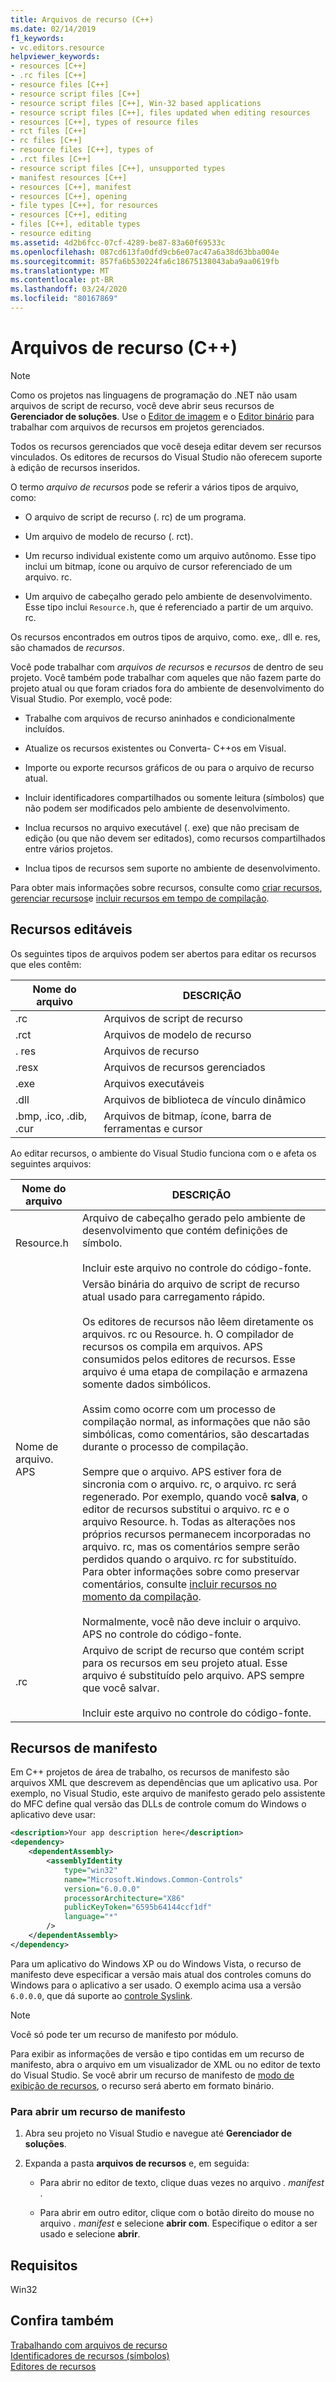 ```yaml
---
title: Arquivos de recurso (C++)
ms.date: 02/14/2019
f1_keywords:
- vc.editors.resource
helpviewer_keywords:
- resources [C++]
- .rc files [C++]
- resource files [C++]
- resource script files [C++]
- resource script files [C++], Win-32 based applications
- resource script files [C++], files updated when editing resources
- resources [C++], types of resource files
- rct files [C++]
- rc files [C++]
- resource files [C++], types of
- .rct files [C++]
- resource script files [C++], unsupported types
- manifest resources [C++]
- resources [C++], manifest
- resources [C++], opening
- file types [C++], for resources
- resources [C++], editing
- files [C++], editable types
- resource editing
ms.assetid: 4d2b6fcc-07cf-4289-be87-83a60f69533c
ms.openlocfilehash: 087cd613fa0dfd9cb6e07ac47a6a38d63bba004e
ms.sourcegitcommit: 857fa6b530224fa6c18675138043aba9aa0619fb
ms.translationtype: MT
ms.contentlocale: pt-BR
ms.lasthandoff: 03/24/2020
ms.locfileid: "80167869"
---
```

# <a name="resource-files-c"></a>Arquivos de recurso (C++)

> [!NOTE]
> Como os projetos nas linguagens de programação do .NET não usam arquivos de script de recurso, você deve abrir seus recursos de **Gerenciador de soluções**. Use o [Editor de imagem](../windows/image-editor-for-icons.md) e o [Editor binário](binary-editor.md) para trabalhar com arquivos de recursos em projetos gerenciados.
>
> Todos os recursos gerenciados que você deseja editar devem ser recursos vinculados. Os editores de recursos do Visual Studio não oferecem suporte à edição de recursos inseridos.

O termo *arquivo de recursos* pode se referir a vários tipos de arquivo, como:

- O arquivo de script de recurso (. rc) de um programa.

- Um arquivo de modelo de recurso (. rct).

- Um recurso individual existente como um arquivo autônomo. Esse tipo inclui um bitmap, ícone ou arquivo de cursor referenciado de um arquivo. rc.

- Um arquivo de cabeçalho gerado pelo ambiente de desenvolvimento. Esse tipo inclui `Resource.h`, que é referenciado a partir de um arquivo. rc.

Os recursos encontrados em outros tipos de arquivo, como. exe,. dll e. res, são chamados de *recursos*.

Você pode trabalhar com *arquivos de recursos* e *recursos* de dentro de seu projeto. Você também pode trabalhar com aqueles que não fazem parte do projeto atual ou que foram criados fora do ambiente de desenvolvimento do Visual Studio. Por exemplo, você pode:

- Trabalhe com arquivos de recurso aninhados e condicionalmente incluídos.

- Atualize os recursos existentes ou Converta- C++os em Visual.

- Importe ou exporte recursos gráficos de ou para o arquivo de recurso atual.

- Incluir identificadores compartilhados ou somente leitura (símbolos) que não podem ser modificados pelo ambiente de desenvolvimento.

- Inclua recursos no arquivo executável (. exe) que não precisam de edição (ou que não devem ser editados), como recursos compartilhados entre vários projetos.

- Inclua tipos de recursos sem suporte no ambiente de desenvolvimento.

Para obter mais informações sobre recursos, consulte como [criar recursos](../windows/how-to-create-a-resource-script-file.md), [gerenciar recursos](../windows/how-to-copy-resources.md)e [incluir recursos em tempo de compilação](../windows/how-to-include-resources-at-compile-time.md).

## <a name="editable-resources"></a>Recursos editáveis

Os seguintes tipos de arquivos podem ser abertos para editar os recursos que eles contêm:

| Nome do arquivo | DESCRIÇÃO |
|---|---|
| .rc | Arquivos de script de recurso |
| .rct | Arquivos de modelo de recurso |
| . res | Arquivos de recurso |
| .resx | Arquivos de recursos gerenciados |
| .exe | Arquivos executáveis |
| .dll | Arquivos de biblioteca de vínculo dinâmico |
| .bmp, .ico, .dib, .cur | Arquivos de bitmap, ícone, barra de ferramentas e cursor |

Ao editar recursos, o ambiente do Visual Studio funciona com o e afeta os seguintes arquivos:

| Nome do arquivo | DESCRIÇÃO |
|---|---|
| Resource.h | Arquivo de cabeçalho gerado pelo ambiente de desenvolvimento que contém definições de símbolo.<br/><br/>Incluir este arquivo no controle do código-fonte. |
| Nome de arquivo. APS | Versão binária do arquivo de script de recurso atual usado para carregamento rápido.<br /><br /> Os editores de recursos não lêem diretamente os arquivos. rc ou Resource. h. O compilador de recursos os compila em arquivos. APS consumidos pelos editores de recursos. Esse arquivo é uma etapa de compilação e armazena somente dados simbólicos.<br/><br/>Assim como ocorre com um processo de compilação normal, as informações que não são simbólicas, como comentários, são descartadas durante o processo de compilação.<br/><br/>Sempre que o arquivo. APS estiver fora de sincronia com o arquivo. rc, o arquivo. rc será regenerado. Por exemplo, quando você **salva**, o editor de recursos substitui o arquivo. rc e o arquivo Resource. h. Todas as alterações nos próprios recursos permanecem incorporadas no arquivo. rc, mas os comentários sempre serão perdidos quando o arquivo. rc for substituído. Para obter informações sobre como preservar comentários, consulte [incluir recursos no momento da compilação](../windows/how-to-include-resources-at-compile-time.md).<br/><br/>Normalmente, você não deve incluir o arquivo. APS no controle do código-fonte. |
| .rc | Arquivo de script de recurso que contém script para os recursos em seu projeto atual. Esse arquivo é substituído pelo arquivo. APS sempre que você salvar.<br/><br/>Incluir este arquivo no controle do código-fonte. |

## <a name="manifest-resources"></a>Recursos de manifesto

Em C++ projetos de área de trabalho, os recursos de manifesto são arquivos XML que descrevem as dependências que um aplicativo usa. Por exemplo, no Visual Studio, este arquivo de manifesto gerado pelo assistente do MFC define qual versão das DLLs de controle comum do Windows o aplicativo deve usar:

```xml
<description>Your app description here</description>
<dependency>
    <dependentAssembly>
        <assemblyIdentity
            type="win32"
            name="Microsoft.Windows.Common-Controls"
            version="6.0.0.0"
            processorArchitecture="X86"
            publicKeyToken="6595b64144ccf1df"
            language="*"
        />
    </dependentAssembly>
</dependency>
```

Para um aplicativo do Windows XP ou do Windows Vista, o recurso de manifesto deve especificar a versão mais atual dos controles comuns do Windows para o aplicativo a ser usado. O exemplo acima usa a versão `6.0.0.0`, que dá suporte ao [controle Syslink](/windows/win32/Controls/syslink-overview).

> [!NOTE]
> Você só pode ter um recurso de manifesto por módulo.

Para exibir as informações de versão e tipo contidas em um recurso de manifesto, abra o arquivo em um visualizador de XML ou no editor de texto do Visual Studio. Se você abrir um recurso de manifesto de [modo de exibição de recursos](../windows/resource-view-window.md), o recurso será aberto em formato binário.

### <a name="to-open-a-manifest-resource"></a>Para abrir um recurso de manifesto

1. Abra seu projeto no Visual Studio e navegue até **Gerenciador de soluções**.

1. Expanda a pasta **arquivos de recursos** e, em seguida:

   - Para abrir no editor de texto, clique duas vezes no arquivo *. manifest* .

   - Para abrir em outro editor, clique com o botão direito do mouse no arquivo *. manifest* e selecione **abrir com**. Especifique o editor a ser usado e selecione **abrir**.

## <a name="requirements"></a>Requisitos

Win32

## <a name="see-also"></a>Confira também

[Trabalhando com arquivos de recurso](../windows/working-with-resource-files.md)<br/>
[Identificadores de recursos (símbolos)](../windows/symbols-resource-identifiers.md)<br/>
[Editores de recursos](../windows/resource-editors.md)<br/>
